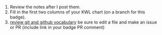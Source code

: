 1. Review the notes after I post them. 
2. Fill in the first two columns of your KWL chart (on a branch for this badge).
3. [review git and github vocabulary](https://classroom.github.com/a/YdSHzd9Z) be sure to edit a file and make an issue or PR (include link in your badge PR comment) 